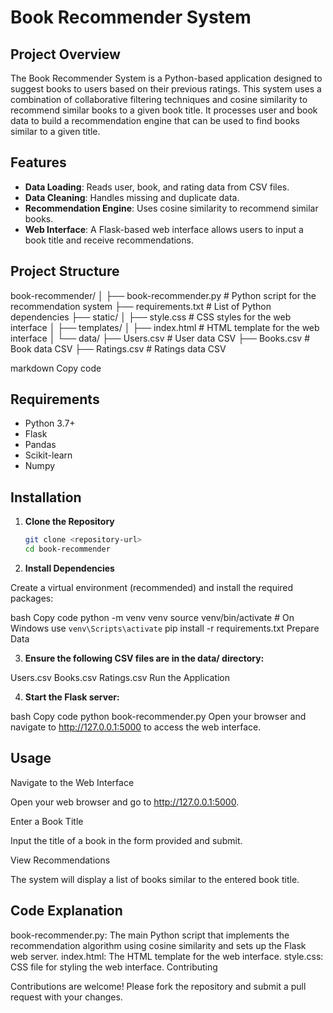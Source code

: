 # Book Recommender System

## Project Overview

The Book Recommender System is a Python-based application designed to suggest books to users based on their previous ratings. This system uses a combination of collaborative filtering techniques and cosine similarity to recommend similar books to a given book title. It processes user and book data to build a recommendation engine that can be used to find books similar to a given title.

## Features

- **Data Loading**: Reads user, book, and rating data from CSV files.
- **Data Cleaning**: Handles missing and duplicate data.
- **Recommendation Engine**: Uses cosine similarity to recommend similar books.
- **Web Interface**: A Flask-based web interface allows users to input a book title and receive recommendations.

## Project Structure

book-recommender/
│
├── book-recommender.py # Python script for the recommendation system
├── requirements.txt # List of Python dependencies
├── static/
│ ├── style.css # CSS styles for the web interface
│
├── templates/
│ ├── index.html # HTML template for the web interface
│
└── data/
├── Users.csv # User data CSV
├── Books.csv # Book data CSV
├── Ratings.csv # Ratings data CSV

markdown
Copy code

## Requirements

- Python 3.7+
- Flask
- Pandas
- Scikit-learn
- Numpy

## Installation

1. **Clone the Repository**

   ```bash
   git clone <repository-url>
   cd book-recommender
2. **Install Dependencies**

Create a virtual environment (recommended) and install the required packages:

bash
Copy code
python -m venv venv
source venv/bin/activate   # On Windows use `venv\Scripts\activate`
pip install -r requirements.txt
Prepare Data

3. **Ensure the following CSV files are in the data/ directory:**

Users.csv
Books.csv
Ratings.csv
Run the Application

4. **Start the Flask server:**

bash
Copy code
python book-recommender.py
Open your browser and navigate to http://127.0.0.1:5000 to access the web interface.

## Usage

Navigate to the Web Interface

Open your web browser and go to http://127.0.0.1:5000.

Enter a Book Title

Input the title of a book in the form provided and submit.

View Recommendations

The system will display a list of books similar to the entered book title.

## Code Explanation

book-recommender.py: The main Python script that implements the recommendation algorithm using cosine similarity and sets up the Flask web server.
index.html: The HTML template for the web interface.
style.css: CSS file for styling the web interface.
Contributing

Contributions are welcome! Please fork the repository and submit a pull request with your changes.

